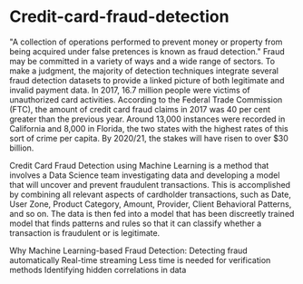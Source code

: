 # Credit-card-fraud-detection
"A collection of operations performed to prevent money or property from being acquired under false pretences is known as fraud detection." Fraud may be committed in a variety of ways and a wide range of sectors. To make a judgment, the majority of detection techniques integrate several fraud detection datasets to provide a linked picture of both legitimate and invalid payment data. In 2017, 16.7 million people were victims of unauthorized card activities. According to the Federal Trade Commission (FTC), the amount of credit card fraud claims in 2017 was 40 per cent greater than the previous year. Around 13,000 instances were recorded in California and 8,000 in Florida, the two states with the highest rates of this sort of crime per capita. By 2020/21, the stakes will have risen to over $30 billion.

Credit Card Fraud Detection using Machine Learning is a method that involves a Data Science team investigating data and developing a model that will uncover and prevent fraudulent transactions. This is accomplished by combining all relevant aspects of cardholder transactions, such as Date, User Zone, Product Category, Amount, Provider, Client Behavioral Patterns, and so on. The data is then fed into a model that has been discreetly trained model that finds patterns and rules so that it can classify whether a transaction is fraudulent or is legitimate.

Why Machine Learning-based Fraud Detection:
Detecting fraud automatically
Real-time streaming
Less time is needed for verification methods
Identifying hidden correlations in data
